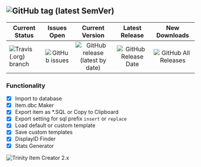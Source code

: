 ## ![GitHub tag (latest SemVer)](https://img.shields.io/github/v/tag/TrinityItemCreator/TrinityItemCreator?color=lime&label=Trinity%20Item%20Creator)
| Current Status | Issues Open | Current Version | Latest Release | New Downloads |
| ------------- |:-------------:|:-------------:|:-------------:|:-------------:|
| ![Travis (.org) branch](https://img.shields.io/travis/TrinityItemCreator/TrinityItemCreator/master?color=lime&style=for-the-badge) | ![GitHub issues](https://img.shields.io/github/issues-raw/TrinityItemCreator/TrinityItemCreator?style=for-the-badge) | ![GitHub release (latest by date)](https://img.shields.io/github/v/release/TrinityItemCreator/TrinityItemCreator?label=Version&style=for-the-badge) | ![GitHub Release Date](https://img.shields.io/github/release-date/TrinityItemCreator/TrinityItemCreator?label=Latest%20Release&logo=travis&style=for-the-badge) | ![GitHub All Releases](https://img.shields.io/github/downloads/TrinityItemCreator/TrinityItemCreator/total?label=Total%20Downloads&style=for-the-badge) |

### Functionality
- [x] Import to database
- [x] Item.dbc Maker
- [x] Export item as *.SQL or Copy to Clipboard
- [x] Export setting for sql prefix `insert` or `replace`
- [x] Load default or custom template
- [x] Save custom templates
- [x] DisplayID Finder
- [x] Stats Generator

![Trinity Item Creator 2.x](https://image.ibb.co/mgpK9U/Screenshot_1.jpg)
